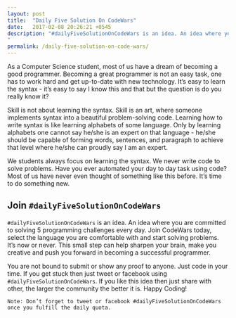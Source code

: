 ```yaml
---
layout: post
title:  "Daily Five Solution On CodeWars"
date:   2017-02-08 20:26:21 +0545
description: "#dailyFiveSolutionOnCodeWars is an idea. An idea where you are committed to solving 5 programming challenges every day. Join CodeWars today, select the language you are comfortable with and start solving problems. It’s now or never. This small step can help sharpen your brain, make you creative and push you forward in becoming a successful programmer. 
"
permalink: /daily-five-solution-on-code-wars/
---
```


As a Computer Science student, most of us have a dream of becoming a good programmer. Becoming a great programmer is not an easy task, one has to work hard and get up-to-date with new technology. It’s easy to learn the syntax - it’s easy to say I know this and that but the question is do you really know it?

Skill is not about learning the syntax. Skill is an art, where someone implements syntax into a beautiful problem-solving code. Learning how to write syntax is like learning alphabets of some language. Only by learning alphabets one cannot say he/she is an expert on that language - he/she should be capable of forming words, sentences, and paragraph to achieve that level where he/she can proudly say I am an expert.

We students always focus on learning the syntax. We never write code to solve problems. Have you ever automated your day to day task using code? Most of us have never even thought of something like this before. It’s time to do something new.

## **Join `#dailyFiveSolutionOnCodeWars`**

`#dailyFiveSolutionOnCodeWars` is an idea. An idea where you are committed to solving 5 programming challenges every day. Join CodeWars today, select the language you are comfortable with and start solving problems. It’s now or never. This small step can help sharpen your brain, make you creative and push you forward in becoming a successful programmer.

You are not bound to submit or show any proof to anyone. Just code in your time. If you get stuck then just tweet or facebook using `#dailyFiveSolutionOnCodeWars`. If you like this idea then just share with other, the larger the community the better it is. Happy Coding!

`Note: Don’t forget to tweet or facebook #dailyFiveSolutionOnCodeWars once you fulfill the daily quota.`
